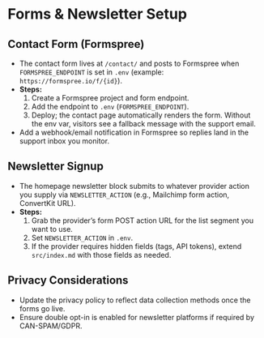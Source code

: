 # Forms & Newsletter Setup

## Contact Form (Formspree)
- The contact form lives at `/contact/` and posts to Formspree when `FORMSPREE_ENDPOINT` is set in `.env` (example: `https://formspree.io/f/{id}`).
- **Steps:**
  1. Create a Formspree project and form endpoint.
  2. Add the endpoint to `.env` (`FORMSPREE_ENDPOINT`).
  3. Deploy; the contact page automatically renders the form. Without the env var, visitors see a fallback message with the support email.
- Add a webhook/email notification in Formspree so replies land in the support inbox you monitor.

## Newsletter Signup
- The homepage newsletter block submits to whatever provider action you supply via `NEWSLETTER_ACTION` (e.g., Mailchimp form action, ConvertKit URL).
- **Steps:**
  1. Grab the provider’s form POST action URL for the list segment you want to use.
  2. Set `NEWSLETTER_ACTION` in `.env`.
  3. If the provider requires hidden fields (tags, API tokens), extend `src/index.md` with those fields as needed.

## Privacy Considerations
- Update the privacy policy to reflect data collection methods once the forms go live.
- Ensure double opt-in is enabled for newsletter platforms if required by CAN-SPAM/GDPR.
